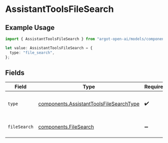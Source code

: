 # AssistantToolsFileSearch

## Example Usage

```typescript
import { AssistantToolsFileSearch } from "argot-open-ai/models/components";

let value: AssistantToolsFileSearch = {
  type: "file_search",
};
```

## Fields

| Field                                                                                              | Type                                                                                               | Required                                                                                           | Description                                                                                        |
| -------------------------------------------------------------------------------------------------- | -------------------------------------------------------------------------------------------------- | -------------------------------------------------------------------------------------------------- | -------------------------------------------------------------------------------------------------- |
| `type`                                                                                             | [components.AssistantToolsFileSearchType](../../models/components/assistanttoolsfilesearchtype.md) | :heavy_check_mark:                                                                                 | The type of tool being defined: `file_search`                                                      |
| `fileSearch`                                                                                       | [components.FileSearch](../../models/components/filesearch.md)                                     | :heavy_minus_sign:                                                                                 | Overrides for the file search tool.                                                                |